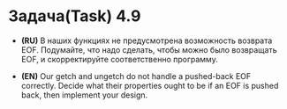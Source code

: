 # Задача(Task) 4.9

- **(RU)** В наших функциях не предусмотрена возможность возврата EOF. Подумайте, что надо сделать, чтобы можно было
  возвращать EOF, и скорректируйте соответственно программу.


- **(EN)** Our getch and ungetch do not handle a pushed-back EOF correctly. Decide what their properties ought to be if
  an EOF is pushed back, then implement your design.
